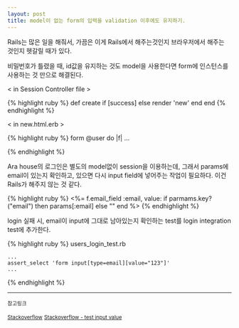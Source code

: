 ```yaml
---
layout: post
title: model이 없는 form의 입력을 validation 이후에도 유지하기.
---
```


Rails는 많은 일을 해줘서, 가끔은 이게 Rails에서 해주는것인지 브라우저에서 해주는 것인지 헷갈릴 때가 있다.

비밀번호가 틀렸을 때, id값을 유지하는 것도 model을 사용한다면 form에 인스턴스를 사용하는 것 만으로 해결된다.


< in Session Controller file >

{% highlight ruby %}
	def create
		if [success]
		else
			render 'new'
		end
	end
{% endhighlight %}

< in new.html.erb >

{% highlight ruby %}
	form @user do |f|
	...

{% endhighlight %}


Ara house의 로그인은 별도의 model없이 session을 이용하는데,
그래서 params에 email이 있는지 확인하고, 있으면 다시 input field에 넣어주는 작업이 필요하다.
이건 Rails가 해주지 않는 것 같다.

{% highlight ruby %}
	<%= f.email_field :email, value: if parmams.key?("email") then params[:email] else "" end %>
{% endhighlight %}


login 실패 시, email이 input에 그대로 남아있는지 확인하는 test를 login integration test에 추가한다.

{% highlight ruby %}
users_login_test.rb
	
	...
	assert_select 'form input[type=email][value="123"]'
	...

{% endhighlight %}

-----
<small>참고링크</small>

<small>[Stackoverflow](http://stackoverflow.com/questions/4129229/rails-restoring-contents-of-non-model-form-that-uses-form-tag)</small>
<small>[Stackoverflow - test input value](http://stackoverflow.com/questions/17710948/how-to-assert-the-value-of-an-input-element-with-assert-select)</small>